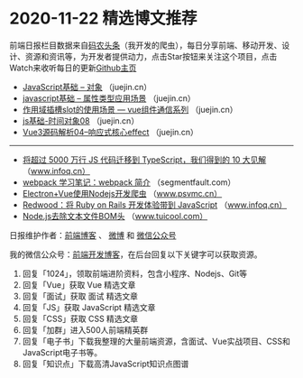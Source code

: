 # 2020-11-22 精选博文推荐

前端日报栏目数据来自[码农头条](http://hao.caibaojian.com.cn/)（我开发的爬虫），每日分享前端、移动开发、设计、资源和资讯等，为开发者提供动力，点击Star按钮来关注这个项目，点击Watch来收听每日的更新[Github主页](https://github.com/kujian/frontendDaily)
* [JavaScript基础 &#8211; 对象](https://juejin.cn/post/6897113808909959176) （juejin.cn）
* [javascript基础 &#8211; 属性类型应用场景](https://juejin.cn/post/6897112763827486734) （juejin.cn）
* [作用域插槽slot的使用场景 &#8212; vue组件通信系列](https://juejin.cn/post/6897111936707051527) （juejin.cn）
* [js基础-时间对象08](https://juejin.cn/post/6897110977624408072) （juejin.cn）
* [Vue3源码解析04&#8211;响应式核心effect](https://juejin.cn/post/6897109326108819464) （juejin.cn）

***
* [将超过 5000 万行 JS 代码迁移到 TypeScript，我们得到的 10 大见解](https://www.infoq.cn/article/4AwdEapah3ujxHGNSNQt) （www.infoq.cn）
* [webpack 学习笔记：webpack 简介](https://segmentfault.com/a/1190000038238544) （segmentfault.com）
* [Electron+Vue使用Nodejs开发爬虫](https://www.psvmc.cn/article/2020-11-11-nodejs-crawler.html) （www.psvmc.cn）
* [Redwood：将 Ruby on Rails 开发体验带到 JavaScript](https://www.infoq.cn/article/lQYSGiCPNOBrfVfEtBpL) （www.infoq.cn）
* [Node.js去除文本文件BOM头](http://www.tuicool.com/articles/hit/umuaUzz) （www.tuicool.com）

日报维护作者：[前端博客](http://caibaojian.com.cn/) 、 [微博](http://weibo.com/kujian) 和 [微信公众号](https://open.weixin.qq.com/qr/code?username=caibaojian_com)

我的微信公众号：[前端开发博客](https://open.weixin.qq.com/qr/code?username=caibaojian_com)，在后台回复以下关键字可以获取资源。

1. 回复「1024」，领取前端进阶资料，包含小程序、Nodejs、Git等
2. 回复「Vue」获取 Vue 精选文章
3. 回复「面试」获取 面试 精选文章
4. 回复「JS」获取 JavaScript 精选文章
5. 回复「CSS」获取 CSS 精选文章
6. 回复「加群」进入500人前端精英群
7. 回复「电子书」下载我整理的大量前端资源，含面试、Vue实战项目、CSS和JavaScript电子书等。
8. 回复「知识点」下载高清JavaScript知识点图谱